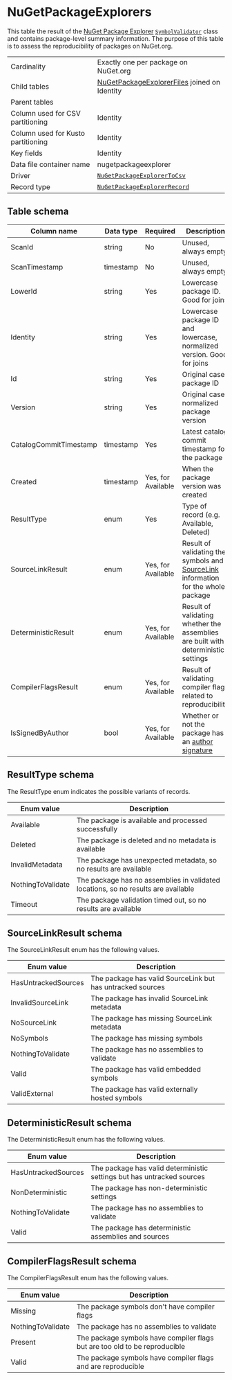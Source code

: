 # NuGetPackageExplorers

This table the result of the [NuGet Package Explorer](https://github.com/NuGetPackageExplorer/NuGetPackageExplorer)
[`SymbolValidator`](https://github.com/NuGetPackageExplorer/NuGetPackageExplorer/blob/main/Core/SymbolValidation/SymbolValidator.cs) class
and contains package-level summary information. The purpose of this table is to assess the reproducibility of packages on NuGet.org.

|                                    |                                                                                                                        |
| ---------------------------------- | ---------------------------------------------------------------------------------------------------------------------- |
| Cardinality                        | Exactly one per package on NuGet.org                                                                                   |
| Child tables                       | [NuGetPackageExplorerFiles](NuGetPackageExplorerFiles.md) joined on Identity                                           |
| Parent tables                      |                                                                                                                        |
| Column used for CSV partitioning   | Identity                                                                                                               |
| Column used for Kusto partitioning | Identity                                                                                                               |
| Key fields                         | Identity                                                                                                               |
| Data file container name           | nugetpackageexplorer                                                                                                   |
| Driver                             | [`NuGetPackageExplorerToCsv`](../drivers/NuGetPackageExplorerToCsv.md)                                                 |
| Record type                        | [`NuGetPackageExplorerRecord`](../../src/Worker.Logic/Drivers/NuGetPackageExplorerToCsv/NuGetPackageExplorerRecord.cs) |

## Table schema

| Column name            | Data type | Required           | Description                                                                                                                      |
| ---------------------- | --------- | ------------------ | -------------------------------------------------------------------------------------------------------------------------------- |
| ScanId                 | string    | No                 | Unused, always empty                                                                                                             |
| ScanTimestamp          | timestamp | No                 | Unused, always empty                                                                                                             |
| LowerId                | string    | Yes                | Lowercase package ID. Good for joins                                                                                             |
| Identity               | string    | Yes                | Lowercase package ID and lowercase, normalized version. Good for joins                                                           |
| Id                     | string    | Yes                | Original case package ID                                                                                                         |
| Version                | string    | Yes                | Original case, normalized package version                                                                                        |
| CatalogCommitTimestamp | timestamp | Yes                | Latest catalog commit timestamp for the package                                                                                  |
| Created                | timestamp | Yes, for Available | When the package version was created                                                                                             |
| ResultType             | enum      | Yes                | Type of record (e.g. Available, Deleted)                                                                                         |
| SourceLinkResult       | enum      | Yes, for Available | Result of validating the symbols and [SourceLink](https://github.com/dotnet/sourcelink) information for the whole package        |
| DeterministicResult    | enum      | Yes, for Available | Result of validating whether the assemblies are built with deterministic settings                                                |
| CompilerFlagsResult    | enum      | Yes, for Available | Result of validating compiler flags related to reproducibility                                                                   |
| IsSignedByAuthor       | bool      | Yes, for Available | Whether or not the package has an [author signature](https://docs.microsoft.com/en-us/nuget/reference/signed-packages-reference) |

## ResultType schema

The ResultType enum indicates the possible variants of records.

| Enum value        | Description                                                                       |
| ----------------- | --------------------------------------------------------------------------------- |
| Available         | The package is available and processed successfully                               |
| Deleted           | The package is deleted and no metadata is available                               |
| InvalidMetadata   | The package has unexpected metadata, so no results are available                  |
| NothingToValidate | The package has no assemblies in validated locations, so no results are available |
| Timeout           | The package validation timed out, so no results are available                     |

## SourceLinkResult schema

The SourceLinkResult enum has the following values.

| Enum value          | Description                                                |
| ------------------- | ---------------------------------------------------------- |
| HasUntrackedSources | The package has valid SourceLink but has untracked sources |
| InvalidSourceLink   | The package has invalid SourceLink metadata                |
| NoSourceLink        | The package has missing SourceLink metadata                |
| NoSymbols           | The package has missing symbols                            |
| NothingToValidate   | The package has no assemblies to validate                  |
| Valid               | The package has valid embedded symbols                     |
| ValidExternal       | The package has valid externally hosted symbols            |

## DeterministicResult schema

The DeterministicResult enum has the following values.

| Enum value          | Description                                                            |
| ------------------- | ---------------------------------------------------------------------- |
| HasUntrackedSources | The package has valid deterministic settings but has untracked sources |
| NonDeterministic    | The package has non-deterministic settings                             |
| NothingToValidate   | The package has no assemblies to validate                              |
| Valid               | The package has deterministic assemblies and sources                   |

## CompilerFlagsResult schema

The CompilerFlagsResult enum has the following values.

| Enum value        | Description                                                                |
| ----------------- | -------------------------------------------------------------------------- |
| Missing           | The package symbols don't have compiler flags                              |
| NothingToValidate | The package has no assemblies to validate                                  |
| Present           | The package symbols have compiler flags but are too old to be reproducible |
| Valid             | The package symbols have compiler flags and are reproducible               |
